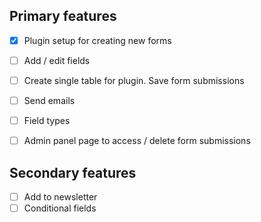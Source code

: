 ## Primary features

- [x] Plugin setup for creating new forms
- [ ] Add / edit fields
- [ ] Create single table for plugin. Save form submissions
- [ ] Send emails
- [ ] Field types
- [ ] Admin panel page to access / delete form submissions


## Secondary features

- [ ] Add to newsletter
- [ ] Conditional fields
